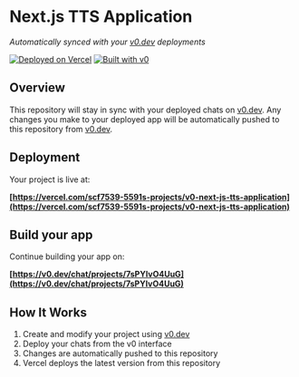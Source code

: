 # Next.js TTS Application

*Automatically synced with your [v0.dev](https://v0.dev) deployments*

[![Deployed on Vercel](https://img.shields.io/badge/Deployed%20on-Vercel-black?style=for-the-badge&logo=vercel)](https://vercel.com/scf7539-5591s-projects/v0-next-js-tts-application)
[![Built with v0](https://img.shields.io/badge/Built%20with-v0.dev-black?style=for-the-badge)](https://v0.dev/chat/projects/7sPYIvO4UuG)

## Overview

This repository will stay in sync with your deployed chats on [v0.dev](https://v0.dev).
Any changes you make to your deployed app will be automatically pushed to this repository from [v0.dev](https://v0.dev).

## Deployment

Your project is live at:

**[https://vercel.com/scf7539-5591s-projects/v0-next-js-tts-application](https://vercel.com/scf7539-5591s-projects/v0-next-js-tts-application)**

## Build your app

Continue building your app on:

**[https://v0.dev/chat/projects/7sPYIvO4UuG](https://v0.dev/chat/projects/7sPYIvO4UuG)**

## How It Works

1. Create and modify your project using [v0.dev](https://v0.dev)
2. Deploy your chats from the v0 interface
3. Changes are automatically pushed to this repository
4. Vercel deploys the latest version from this repository